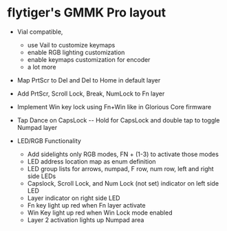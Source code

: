 # flytiger's GMMK Pro layout

- Vial compatible,
    - use Vail to customize keymaps
    - enable RGB lighting customization
    - enable keymaps customization for encoder
    - a lot more
- Map PrtScr to Del and Del to Home in default layer
- Add PrtScr, Scroll Lock, Break, NumLock to Fn layer
- Implement Win key lock using Fn+Win like in Glorious Core firmware
- Tap Dance on CapsLock -- Hold for CapsLock and double tap to toggle Numpad layer

    
- LED/RGB Functionality
    - Add sidelights only RGB modes, FN + (1-3) to activate those modes
    - LED address location map as enum definition
    - LED group lists for arrows, numpad, F row, num row, left and right side LEDs
    - Capslock, Scroll Lock, and Num Lock (not set) indicator on left side LED
    - Layer indicator on right side LED
    - Fn key light up red when Fn layer activate
    - Win Key light up red when Win Lock mode enabled
    - Layer 2 activation lights up Numpad area
